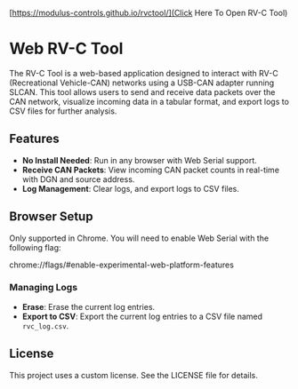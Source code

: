 [https://modulus-controls.github.io/rvctool/](Click Here To Open RV-C Tool)

# Web RV-C Tool

The RV-C Tool is a web-based application designed to interact with RV-C (Recreational Vehicle-CAN) networks using a USB-CAN adapter running SLCAN. This tool allows users to send and receive data packets over the CAN network, visualize incoming data in a tabular format, and export logs to CSV files for further analysis.

## Features

- **No Install Needed**: Run in any browser with Web Serial support.
- **Receive CAN Packets**: View incoming CAN packet counts in real-time with DGN and source address.
- **Log Management**: Clear logs, and export logs to CSV files.

## Browser Setup

Only supported in Chrome. You will need to enable Web Serial with the following flag:

chrome://flags/#enable-experimental-web-platform-features

### Managing Logs

- **Erase**: Erase the current log entries.
- **Export to CSV**: Export the current log entries to a CSV file named `rvc_log.csv`.

## License

This project uses a custom license. See the LICENSE file for details.
